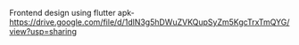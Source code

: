 Frontend design using flutter
apk-https://drive.google.com/file/d/1dlN3g5hDWuZVKQupSyZm5KgcTrxTmQYG/view?usp=sharing
